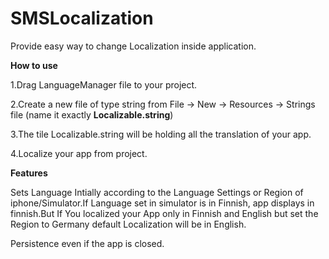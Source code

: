 # SMSLocalization
 Provide easy way to change Localization inside application.
 
 
**How to use**

1.Drag LanguageManager file to your project.

2.Create a new file of type string from File -> New -> Resources -> Strings file (name it exactly **Localizable.string**)

3.The tile Localizable.string will be holding all the translation of your app.

4.Localize your app from project.


**Features**

 Sets Language Intially according to the Language Settings or Region of iphone/Simulator.If Language set in simulator is 
 in Finnish, app displays in finnish.But If You localized your App only in Finnish and English but set the Region to 
 Germany default Localization will be in English.
 
 Persistence even if the app is closed.
